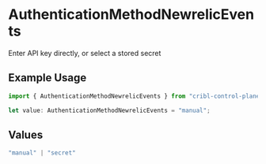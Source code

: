# AuthenticationMethodNewrelicEvents

Enter API key directly, or select a stored secret

## Example Usage

```typescript
import { AuthenticationMethodNewrelicEvents } from "cribl-control-plane/models/operations";

let value: AuthenticationMethodNewrelicEvents = "manual";
```

## Values

```typescript
"manual" | "secret"
```